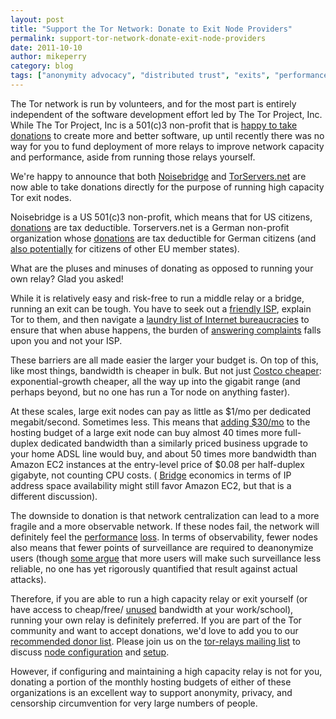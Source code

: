 ```yaml
---
layout: post
title: "Support the Tor Network: Donate to Exit Node Providers"
permalink: support-tor-network-donate-exit-node-providers
date: 2011-10-10
author: mikeperry
category: blog
tags: ["anonymity advocacy", "distributed trust", "exits", "performance", "relays"]
---
```


The Tor network is run by volunteers, and for the most part is entirely independent of the software development effort led by The Tor Project, Inc. While The Tor Project, Inc is a 501(c)3 non-profit that is [happy to take donations](https://www.torproject.org/donate/donate.html.en) to create more and better software, up until recently there was no way for you to fund deployment of more relays to improve network capacity and performance, aside from running those relays yourself.

We're happy to announce that both [Noisebridge](https://www.noisebridge.net/wiki/Tor) and [TorServers.net](https://www.torservers.net) are now able to take donations directly for the purpose of running high capacity Tor exit nodes.

Noisebridge is a US 501(c)3 non-profit, which means that for US citizens, [donations](http://tor.noisebridge.net/) are tax deductible. Torservers.net is a German non-profit organization whose [donations](https://www.torservers.net/donate.html) are tax deductible for German citizens (and [also potentially](http://eur-lex.europa.eu/LexUriServ/LexUriServ.do?uri=CELEX:62007J0318:EN:HTML) for citizens of other EU member states).

What are the pluses and minuses of donating as opposed to running your own relay? Glad you asked!

While it is relatively easy and risk-free to run a middle relay or a bridge, running an exit can be tough. You have to seek out a [friendly ISP](https://trac.torproject.org/projects/tor/wiki/doc/TheOnionRouter/GoodBadISPs), explain Tor to them, and then navigate a [laundry list of Internet bureaucracies](https://blog.torproject.org/blog/tips-running-exit-node-minimal-harassment) to ensure that when abuse happens, the burden of [answering complaints](https://trac.torproject.org/projects/tor/wiki/TheOnionRouter/TorAbuseTemplates) falls upon you and not your ISP.

These barriers are all made easier the larger your budget is. On top of this, like most things, bandwidth is cheaper in bulk. But not just [Costco cheaper](http://www.costco.com/Browse/Product.aspx?prodid=11487214): exponential-growth cheaper, all the way up into the gigabit range (and perhaps beyond, but no one has run a Tor node on anything faster).

At these scales, large exit nodes can pay as little as $1/mo per dedicated megabit/second. Sometimes less. This means that [adding $30/mo](https://www.paypal.com/subscriptions/business=treasurer%40noisebridge.net&item_name=Noisebridge%20Tor%20Node%20Project&cy_code=USD&no_note=1&no_shipping=1&a3=30&p3=1&t3=M&src=1) to the hosting budget of a large exit node can buy almost 40 times more full-duplex dedicated bandwidth than a similarly priced business upgrade to your home ADSL line would buy, and about 50 times more bandwidth than Amazon EC2 instances at the entry-level price of $0.08 per half-duplex gigabyte, not counting CPU costs. ( [Bridge](https://www.torproject.org/docs/bridges) economics in terms of IP address space availability might still favor Amazon EC2, but that is a different discussion).

The downside to donation is that network centralization can lead to a more fragile and a more observable network. If these nodes fail, the network will definitely feel the [performance](https://metrics.torproject.org/performance.html) [loss](https://lists.torproject.org/pipermail/tor-talk/2011-September/021493.html). In terms of observability, fewer nodes also means that fewer points of surveillance are required to deanonymize users (though [some argue](http://archives.seul.org/or/dev/Sep-2008/msg00016.html) that more users will make such surveillance less reliable, no one has yet rigorously quantified that result against actual attacks).

Therefore, if you are able to run a high capacity relay or exit yourself (or have access to cheap/free/ [unused](https://gitweb.torproject.org/tor.git/blob/master:/contrib/linux-tor-prio.sh) bandwidth at your work/school), running your own relay is definitely preferred. If you are part of the Tor community and want to accept donations, we'd love to add you to our [recommended donor list](https://www.torproject.org/docs/faq#RelayDonations). Please join us on the [tor-relays mailing list](https://lists.torproject.org/cgi-bin/mailman/listinfo/tor-relays) to discuss [node configuration](https://github.com/noisetor/) and [setup](https://www.torservers.net/wiki/guides).

However, if configuring and maintaining a high capacity relay is not for you, donating a portion of the monthly hosting budgets of either of these organizations is an excellent way to support anonymity, privacy, and censorship circumvention for very large numbers of people.

